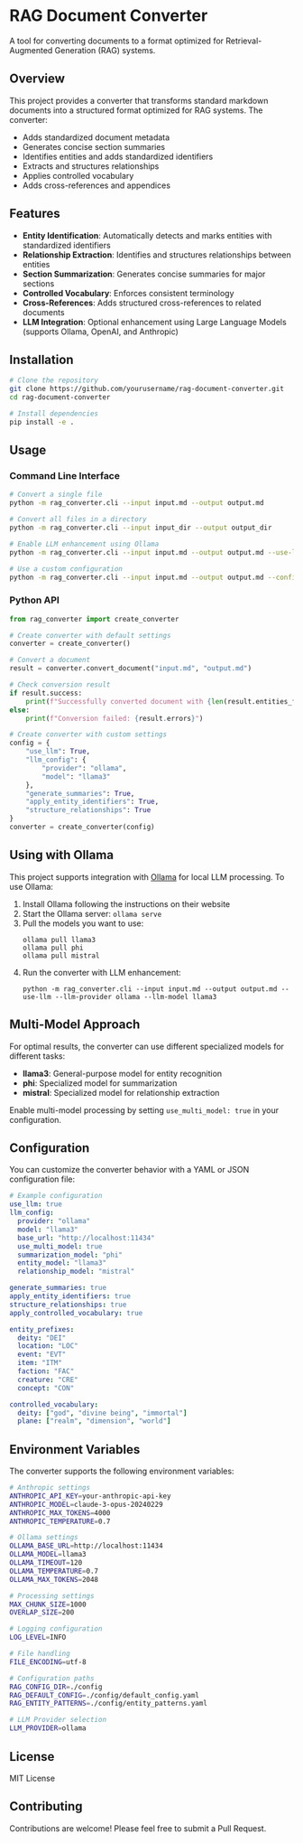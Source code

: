 # RAG Document Converter

A tool for converting documents to a format optimized for Retrieval-Augmented Generation (RAG) systems.

## Overview

This project provides a converter that transforms standard markdown documents into a structured format optimized for RAG systems. The converter:

- Adds standardized document metadata
- Generates concise section summaries
- Identifies entities and adds standardized identifiers
- Extracts and structures relationships
- Applies controlled vocabulary
- Adds cross-references and appendices

## Features

- **Entity Identification**: Automatically detects and marks entities with standardized identifiers
- **Relationship Extraction**: Identifies and structures relationships between entities
- **Section Summarization**: Generates concise summaries for major sections
- **Controlled Vocabulary**: Enforces consistent terminology
- **Cross-References**: Adds structured cross-references to related documents
- **LLM Integration**: Optional enhancement using Large Language Models (supports Ollama, OpenAI, and Anthropic)

## Installation

```bash
# Clone the repository
git clone https://github.com/yourusername/rag-document-converter.git
cd rag-document-converter

# Install dependencies
pip install -e .
```

## Usage

### Command Line Interface

```bash
# Convert a single file
python -m rag_converter.cli --input input.md --output output.md

# Convert all files in a directory
python -m rag_converter.cli --input input_dir --output output_dir

# Enable LLM enhancement using Ollama
python -m rag_converter.cli --input input.md --output output.md --use-llm --llm-provider ollama --llm-model llama3

# Use a custom configuration
python -m rag_converter.cli --input input.md --output output.md --config config.yaml
```

### Python API

```python
from rag_converter import create_converter

# Create converter with default settings
converter = create_converter()

# Convert a document
result = converter.convert_document("input.md", "output.md")

# Check conversion result
if result.success:
    print(f"Successfully converted document with {len(result.entities_found)} entities")
else:
    print(f"Conversion failed: {result.errors}")

# Create converter with custom settings
config = {
    "use_llm": True,
    "llm_config": {
        "provider": "ollama",
        "model": "llama3"
    },
    "generate_summaries": True,
    "apply_entity_identifiers": True,
    "structure_relationships": True
}
converter = create_converter(config)
```

## Using with Ollama

This project supports integration with [Ollama](https://ollama.ai/) for local LLM processing. To use Ollama:

1. Install Ollama following the instructions on their website
2. Start the Ollama server: `ollama serve`
3. Pull the models you want to use:
   ```
   ollama pull llama3
   ollama pull phi
   ollama pull mistral
   ```
4. Run the converter with LLM enhancement:
   ```
   python -m rag_converter.cli --input input.md --output output.md --use-llm --llm-provider ollama --llm-model llama3
   ```

## Multi-Model Approach

For optimal results, the converter can use different specialized models for different tasks:

- **llama3**: General-purpose model for entity recognition
- **phi**: Specialized model for summarization
- **mistral**: Specialized model for relationship extraction

Enable multi-model processing by setting `use_multi_model: true` in your configuration.

## Configuration

You can customize the converter behavior with a YAML or JSON configuration file:

```yaml
# Example configuration
use_llm: true
llm_config:
  provider: "ollama"
  model: "llama3"
  base_url: "http://localhost:11434"
  use_multi_model: true
  summarization_model: "phi"
  entity_model: "llama3"
  relationship_model: "mistral"

generate_summaries: true
apply_entity_identifiers: true
structure_relationships: true
apply_controlled_vocabulary: true

entity_prefixes:
  deity: "DEI"
  location: "LOC"
  event: "EVT"
  item: "ITM"
  faction: "FAC"
  creature: "CRE"
  concept: "CON"

controlled_vocabulary:
  deity: ["god", "divine being", "immortal"]
  plane: ["realm", "dimension", "world"]
```

## Environment Variables

The converter supports the following environment variables:

```bash
# Anthropic settings
ANTHROPIC_API_KEY=your-anthropic-api-key
ANTHROPIC_MODEL=claude-3-opus-20240229
ANTHROPIC_MAX_TOKENS=4000
ANTHROPIC_TEMPERATURE=0.7

# Ollama settings
OLLAMA_BASE_URL=http://localhost:11434
OLLAMA_MODEL=llama3
OLLAMA_TIMEOUT=120
OLLAMA_TEMPERATURE=0.7
OLLAMA_MAX_TOKENS=2048

# Processing settings
MAX_CHUNK_SIZE=1000
OVERLAP_SIZE=200

# Logging configuration
LOG_LEVEL=INFO

# File handling
FILE_ENCODING=utf-8

# Configuration paths
RAG_CONFIG_DIR=./config
RAG_DEFAULT_CONFIG=./config/default_config.yaml
RAG_ENTITY_PATTERNS=./config/entity_patterns.yaml

# LLM Provider selection
LLM_PROVIDER=ollama
```

## License

MIT License

## Contributing

Contributions are welcome! Please feel free to submit a Pull Request.
